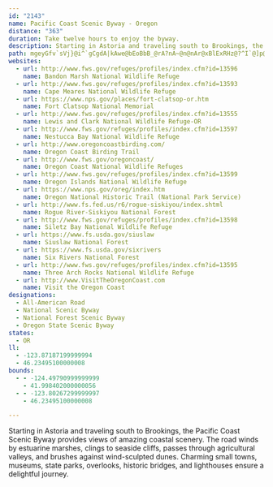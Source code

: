 ```yaml
---
id: "2143"
name: Pacific Coast Scenic Byway - Oregon
distance: "363"
duration: Take twelve hours to enjoy the byway.
description: Starting in Astoria and traveling south to Brookings, the Pacific Coast Scenic Byway provides views of amazing coastal scenery. The road winds by estuarine marshes, clings to seaside cliffs, passes through agricultural valleys, and brushes against wind-sculpted dunes. Charming small towns, museums, state parks, overlooks, historic bridges, and lighthouses ensure a delightful journey.
path: mgeyGfv`sVj}@i^`gCgdA|kAwe@bEoBbB_@rA?nA~@n@nAr@xBlExRHz@?^I`@]p@a@VYCYMe@g@c@mA?qADa@Nc@h@g@lGtPjGpQTpA~@hB^^fAb@rAPf@Nl@|@Nx@Eh@J^b@Vh@jATLxAtBvi@jl@fCdDxBtDdBfEpo@xqBzDtKzr@vyArNjZJj@|C`FbBjBvJtHrT`PNFNGpmAj~@pFlDdBv@bARlCRrE_@hYkF|OmDt`@wJ|g@{K`L}DzHg@dCa@p[mK~LgDjJkEjLcGd@Sr@KtAE|ALxAj@pDrB`Bd@pAFjMsAng@{GrCQzFb@~d@bG`LVbCCnLs@pIs@tOq@`Im@tOk@zK{@zj@gCvIyAbUsA~`@_BvL]d^UfM]bDMvh@sE|SyA|f@WhCI~OsAxD@xBPzAlAnAdBrDvHrApBbCdB|WtHlHdBbPnEdDv@|FfBdK~BhEnAtE|AvIhErEnA|Bx@xALdB@fC\|RlFj@XrFbIbDbDhAl@lEx@tVtCtAl@|DjCbBj@dAFpBa@lFyBhG{CrCcAlj@sKhKaCx@KnADhAXpOpG\TZj@lBrEb@p@r@l@`AXhA@fAS|CmBjAg@f@EvIf@~OrAzBJbAEb@GlA_AnAwAfGcIlCeCnYoS`HaEvAg@~@k@bAGbEl@zBl@zAxBbGfLtJbQxAxBxAlBtBfBlCbBhAZzKxA`GjA~MzEvGpCtAt@vFzEdAdA`FdGnAtBx@vBbGpM|ArB|@|@hAt@rBp@dD\fENvC^xBdAz@v@`BrBt@rBbEnOf@zB`@fDb@xHNzAh@|C^dA|@bBZj@rAjAvFnC~AdA|GfInHlJdAdAnA~@`Cr@zBDl@IbCm@fFgB~AYrBEbBJta@|Jhy@fTjIrBvEl@nCEvBW|EyAxEmBvC{@bCYdBIvHNrQ~@no@`C|EZxEv@vCp@xQzFnCrAvIrG`Bf@n@FhBGnA[jLeHbBs@lF?pDq@tAGpG@bEP|BEjNyEzKo@hGo@hAs@jCgC~Ha@`ANhDhBxAZzFXj@Rh@TfHzFh@XhAXj@@zF{@|@?bEjAtC@zBMd@MxEkD|@SbA?`ALv@d@xEhF|@d@x@NbA@xDg@`GSlz@fBvL`@pHv@xCl@~IdCnZtLn[zKb@?~@IbAa@f@[`AkAd@y@rHcP`BqBbEaDbEqBjl@oPzL{DfH_ElGsHfEuFfFoIzA_E|B{G`DiLxAkDjAyB|AgCvEaGjAeApAs@~BOhABbAR~@p@bBrCpFvN~B~EbDlGxAjBzNpLfBlBdCjDtKpSbCjElB~B^ZrAd@hCX`IeDhAOn@@bBd@bA`Ax@dBTdAdAbKr@lC^hA|AfBhAp@dA\dGTrJWlEg@lG}BlGsCzFuAvCmAnB}AhAsArAyBhAuClBaHbCwFtAuDrDgNvA{EhAyEd@aCNyAR{FN}@nBoH~BiMfBsO|BcRtAaGbAaD|GgLfGsKtBoB`Ae@|K_DdLaCvUsGfFeAhCWtAA~OxBl@Et@WlAaAh@m@Zs@DgB[eBOe@{EsFe@gB?e@rCuMxB{E~AqFjDcOxAeITcD\cUIyBOgAaD{O_DyMcAaFEe@HyBP{AbE}MfByGN}DMkXzJKfAO~S_IdI[~B_Ab@k@x@mBZsBXgNX_C~@oC~AyB`Ak@xAY`Ks@tEmBdDiBx@s@p@u@bA}Ar@{A~@_CdJyXx@}B^m@h@y@~A_AnAGbBZpHpDjI`DfLfFpI`EfDxBnBpBj@x@vAfCxBnFnBdG|AzGhA~GvBtHt@lDRlJMrDOnA}B~JQrB?xBt@dTEpDSlEsAdUq@pDw@xB_CtFaDrIe@`DElCJjCVfCxClKlB`IPlCAzDmBn\?fAX~Az@jA`ARpIqApMmApLDvUfAbIV`HDtI]hR_Cn@At@Lr@\xBbErA~AxB`AdAH|AEhA^h@p@|AlDn@z@h@j@nDxA|Ad@hF`A`Ed@lGdBnPtDjIJvDp@|GtBlCdArDtBz@V|A@b@S`@ArCz@fBrApH~GvE~CfLfGxSnSfBlAjBz@rB\t]fDrFt@vv@~GjOfAnc@dBdO~@niC|V~Lx@pHExCSxG_AfGgBjLeEpBe@xASlTaAdBSvVyDrCq@t@YpByAxDmB`IgBxAk@nAgApFeGbV_\|BkCrBuAnEyAnAq@hA_B^oA`@eGzDcSrCkVl@qBvBmDN_A@s@[sEmBqQe@eCsBmEOw@@iJR}OiCuZe@{AuHyJcBiCuBsHa@mDKeBBqXY{Hw@{JKeEb@mDh@_Bx@aAz@k@~@Y|A@rC~@pElC~B|ClA|EnBzJXx@hAjBhBjBrGlE`Br@zBj@vClCn@^fG`ApFdEx@t@tAlB`DvHbBnDf@v@`CrBrBn@p@BfAQh@ShByAvEuE|CeChGmE|EeCjGoCzJgCf`AoQfCq@jAm@`DqCdBsCbSm^bCmDnQuQ~N{OrVcWfFuGz@eBlPy_@xs@ybBbDcIvEoKxB{Dx@qAhAiAxCeCd`@eYfCkArCe@`d@{C|a@cCbLc@h^Cl|@p@|DQ`H{@jH]th@?lFEfASx@g@rA_BvKaQt~@}vAt@gAhCiCxAcAnAo@jEgAfEUdkAz@px@@dCMbBY`D{At@i@lBmBdCiExd@kcAzHoQlDsHxBsDjE_FtC{BfD_BnE{AvDo@|@CtC?fDLfk@xFtKl@|n@TxaANvHLnB^|BlAbBpBj@z@nFlLdCrDx@l@x@d@lBf@lCPfOKzDXhBj@bBt@vGdFdUbTh^x[rBpCt@rArAxDh@jCh@tEJlCXtQZzH|@nGhAbE~BtEn@x@hI`KdMzNbEfCdAX|ARnA?fCS`ASzCeA`LaAxBEzH^pKx@~BrAfH~FpBvBlI`Lj@b@f@Lh@DdAWx@o@rCeDlB_B`AyAtEyIn@aAt@k@bC[vJYzE`AtAD\Gr@_@hDeDbAg@t@OrEIv@OzDgChNsGx@UfEYhA_@n@k@rE_Gr@iAb@wAd@mClAiKx@aFpAqEn@eAjCcDd@_@|EsBfDoBx@o@pA_BvEyEvAa@j@KfBDrCN~Ep@pAHjCc@zEaBbAErCLnD|@pCfA|LlBbEx@pAr@jBvBfAf@t@LnLmAn@AxALbA^~BxBtItFp@l@?lPPlCVrAb@`AdApAfFlD\r@rClI|A`DtAlArC|AnDt@hIg@zAXr@v@|CnEbB`Dh@jBDdDyCd_@O~DNpCt@pE|@fD^x@`@d@`E`CrB~@|DdAnARzHFlIAlDqAbC_@pJG|BU|GoBlCc@lTB|F[|H~@~AEpC]p@?x@Tp@Zn@r@xFjH|@rAhBbF^lBN|ABlBC~Bi@fOCnAFjAPx@f@`AlMrPfCnDjOvRx@|@x@`@fBb@tACvAa@nAw@hEcE`CqAzSaJ~Ay@|AgA\InAvAnAdCfB`FTlA?xBo@rJI`CCdAVbHCpHNlCRz@^dA`@d@VRtAf@zGj@zA\fCzAvB`BbCpBrEfF~@^`F?rEa@|LOzBj@rFrEj@FfCu@hBWhEAzGnBb@\hAdB~@`Cr@z@zAdAxApAfBrBx@zA~@dCpDzGh@xAp@`Dv@~HZjBdAtEh@~Av@`BTrA\|DPrAvAhF~@\nD`@zCPbCInCn@lBxAhCtD~D~Cr@hAfB|D~@fAhD~AlE`A`Iv@nCf@hAr@bC~DjVvYf`@hm@lAbCh@zBbAfGDx@Uxh@n@xBj@x@h@j@vAZzKxAd@Px@n@fEpHdCrB\r@PdAf@tHT~@n@xAhAxA`KhKzD`DdAj@vEdAxd@rFdMfBtBd@fDlAvCjChChEr@jBz@`Dl@dDdOpcAt@zDlBlHhAfD~AlDrBzDfDbFhD|DvD~ChEjC~MnGtAdAfDnD|BdEjB~EtJp`@h@hBhBpEh@fAbBdCz@x@`DrBbEx@dADtDYbF_BlHqCnKmEhEgAfESrD?|ALhF~@bBp@|CzA|LfIzCxAhBp@xAT|CPdDMbB_@pE}AfL{EbBm@xAYvCYzACnGdA~WrJvDrB~SpTdi@di@|DzC~C|@bC?dB_@p@]xAmAdr@{p@vFgGfFaHjDgGhIyOnPa_@dAmFhAoKx@_CrAmBrDwBhBoAh@}@b@gANm@T_B^aVHeAXcAnAsBtAqAbCs@`Fy@rAk@nAaAhDwFhAsA|@s@~@S|A?z@Jl@`@hAvAhBhDlAvAzAv@|A\tBOnFmFtBs@rARpHnCxSlG|ARxEa@`IgBhAFj@Ph@`@lAvAXl@bDlLh@tAhBbDtB`C`DxBfCr@lGL`[gDdCExCXvBd@vGrDdAXjDY~AeAr@u@bKgOpCeCt@SvCYxCRrE`A~OxB|GjAvF~AtJnFpF|F~B|CrA|BhEhJpf@bvA`A|BbAtApArA`An@fC`AzMtChD~@fAd@~C~BvD~DnEnFp@l@hA^xAN~@EnBk@vFkClBMhAJxA`@rAl@pLdGd@XpAdB^f@`@lA|BfKr@dCxAtBdRrSbAbBvCpIlEvMx@~C|Fx[d@fGHpBDlFLnCn@|EjAtElBtF|BpDjAlAlAx@vDdAdAJbCIxMgBrBa@lIy@r@FtM`HdAb@b@FfKFbBJ|A\~Az@dA`ApGjJtAtAb]rPpc@hM`Bl@hBxAhDdFhBrAxAZ|@AjKaApAk@v@k@n@y@nCsEfBmBvCeCtC{AvDcAhC[|B@lFn@zKn@rDA~Le@dAJxBr@bDzBhMzJrClCzKzLlGdG|@d@dAX~AFvDArDf@l@PpAz@fD~C|CxBhBz@~BVbDe@|BeAxTqSpByBrCaFx@_AxAaDhHiNfBuAnBi@pBS`RzC`BDhAEn@QbAo@hAeBfGoMzBeDfEgFdLoMvGgHlCqAz@UbAQ|AKbCFtBb@zn@bIp^xDnKdBdBd@fBx@bC`CbB~CdAtCd@dCpIrm@v@zDr@xBjAzBjHrKxDnFfEjFjMbM`IjGzJ`GrG`D~MtEhMnCroAjUrBr@nP`IrxA|o@lJvEjEhCd@HznAhx@x@t@~AlBt@jB~@lEpAhVj@lERr@dAdB~AlA|@RbAJxBQxi@}L|R_ErCYrBGzFFlJS|CYbBYx@]|Eg@zOaCjFe@tAJ|Ab@|IrDrFvC`UlKbDx@lBTjCJph@rAnCX~@d@fAlAlAbCZlAN`At@xIVxAT`A~@xBl@z@rBbB`RtFn@JxA@|@IvBeA`AeAdEuFpAiApAi@x@K~@KnAFvBd@dClArBvAnCx@|C?lD_A`Bw@`CoBrOyQ|BaCfIsGnRiL|@e@hBm@bBGbCTrDv@rB?n@Wt@o@h@}@lCaGhAsBbB_BdA_@fBGdEFrB[vAq@~@{@~@wAl@sA|FcQdBeEpB{D~@qAhDsDlBgAhCeA|Cg@lCKlD\zBf@rAl@pC~AvLlMxB`B|FtBdLdAvUbAlTtAbE^bIpAfERfIPbO|AzOv@zH?lV_@rJGpDLvJlAbI~BhHlChB^nFVnNhAvj@rGjOxAhOjB`NnAzIb@jGD|ECjRaBvRgEdLqDjCcAtGkB~MmEbCk@te@wOvEqAxNiFrMsD~EoArHaAzLs@pj@J~PIlLJhZGjMLnBFlATnBhAx@v@bArA`HvO~EpLrB`Dx@`ArBdB`ErBlEd@jDMjDeAdDsB`BeBxFmInZe^xGaHfFqDpEsBbDs@zBU|E?zC^dCh@vBp@bCjAtxB`oAbBz@t@V|ARjBDpAYdBm@bAKbCCzb@|C`GfA`H~AbBVxPb@rAP~RzF|dB`Y`}AjM|i@vCxQt@lWp@nCSlCw@fDoBhAiA~@mAxAaCxCuIb@w@v@{@hAs@nAc@jAEhAJbA\~@l@fArAt@~A\jAT`BDzA?~FB~@Nx@t@xBl@z@~@|@t@^rc@nOvIrClFtA|Bd@js@~I`SfErIlA~\r@xBGlFe@|HwA|s@sRtAUxAAhb@tAhDAnOsA`GsAbSkFfHuBtPaEhQeFxFsA~K{ClGw@zFM|z@`FxVlAhEQx@O`Bk@~BmBdByBt[_^fBeBtAaAbCkAfDc@jCJlCPlCx@n@X|AlAlAfBt@~AbB~FvEfHxBzDxIhQvCdFfYp\vCxC~@x@bCtAvEvBtBd@lBN^Plx@hIvi@xAjOj@rAV~LfEpP~D`C`@jBDlQwAnQ{@vDJ`MzAlnBnW`rAzPlf@zG|Ed@bc@|FtGxAvb@dMrFxAtNlEpIxBbYfIfC`@vGPfC_@hCq@hEkBnAaAlAyBb@oAlCmOt@eAr@e@pAYf@Az@RrB`C|R|YxAdCvFlG~C`CbWnLzBp@x@LTGt@_@bBqBh@Ur@@n@Rx@xAj@xDf@xAp@`Ap@j@`AXl@E~C{@bDqAf@gAH_ADuCHu@X{@Te@x@Mt@F|@v@nFbLb@xAx@xFfDdCp@@~G{AhB}@|CaFZsAl@mFh@{@VWh@K^J|@r@^Jr@Db@c@zBuEh@y@r@Kr@JX^PXn@lCXv@h@r@~@l@b@Jl@DxBW~@RTXzDdHn@t@rC|BlFlDxA^~BE|A_@hAq@fX_\lCgB~Ak@rCa@lX_B|@FtA^r@d@~@`A^j@n@dBrAbGl@dAt@d@tADbPgDxBQvBJxAR~Aj@fGzDxBfAlBb@~W`E`CXnB?tI_@xc@uCdCC`F~@jAEfBe@jHuExD_AdaAyCdADnA\r_@lTlCvAnBr@dCP|Ny@rR_@bF`@lCj@|M`GfC^~Oy@n@Y|AgB^q@bB_AdAYxBS`GjAt@@vAg@bDmCjAk@fAEzLzBbGpCvDm@nBe@lA@j@PtD~BtAX`IRhC[|DwAfB?t@RdAv@pBbEh@d@j@PfD@vz@aBpI~BdEv@tFOnEeApWqJhAW|BGz@FlH|AfT|ElBp@rAJ|GlBfFj@lZ|Bjn@dEpGKpO_AvBCnARlBl@nBrBlAnBp@nBb@tBRjB@tBy@tRHxAXl@bAPd@Sd@y@RmH^mBxAcAvBu@rBe@dCSbA@rE\fD`BfFb@lHR`Fz@vFjClFrEj@x@|@`DJFxCJpBv@hARxAKdDfAjAB~@Kx@e@`Ay@x@kBdHcUbDoGRyA@_Ac@{DA_AHm@N_@t@k@t@JRTbAjCtAvBXt@\dBzBlErBtE|@l@|CSh@Bz@l@`CxCn@TtBBjDs@hBRxA?pGs@hAe@~BgBbAc@rAIjAB|@OxCkBhAMlDDrCWxCmApC_B^GdACxBd@xAEbA_@t@m@lBsDpDoEz@cB|A{EdAeBbAy@zFuDrKsJzLiLdGeExAk@tbA_Z|G{Bx@c@x@s@`FuGtDkE|AoAhAe@tAW|AArB^lC~@z@D|@Qn^mQdDoA|Bc@bCBdAJhK`CjBDdDQbEElDr@jLpDhAFhAQtAs@hEcFfBeBbA_@tAG~Lf@xUlBle@rBxmC`O~CD~eAYbO?p_Bq@v~@SxBRxAXlBr@jKxGrDlCpJ~FdQzLrFlCvC~@bBNrQn@xDCbBe@nBgAvAyAlEiJhBeC~@y@nAw@vBg@jAMraA_@fQWjJBxBJ|AHfDh@`q@nMfFr@~]`DrFRzLJvCP~Cf@li@rNvh@nIxBr@bCjAzHlF|EfCrClApGjBlJzBz_B~\bBv@`A~@v@rA^lATvAXfFEpLTpDhAlDxAdBbAf@hFpBfRvGrFdApOjAjDd@|Cz@dDxAzEdDlf@z_@pQxNfBlA|HxE`X|MlDvA~E`Ap\pEpEz@xd@|KvF|A`JtBfEp@nBAhC]zM_FvBi@|BWfOg@rMQpAS`Ae@~CkCn@YfAMdAF|Ah@lHbMd@f@bBnAfAh@jA\~KfBrCx@bCrCp@`B`AbBdAl@bAZbABzLsAzImAbELtMdBx@@jAMfB_Ax@_AzJiRbC{DjC_CvAy@bFy@lh@fCtKr@bBVrDfArEdClCfBn@PtAL|BS|@_@n@q@xCgE|Sq_@hBeC~AsAvAy@dBo@pDYhA@bT`DrGvE|B`A~@PjAFlMy@tAq@lBoAbAkAjB_DnAiF|@uL\sGxCqb@`@gDb@{Ar@kArAgAtAe@pTyAnBk@dB_A|AaBn@gAv@_C^eBdA_Lb@iBhAwBzAaA`AShBKtSQx@Pl@Lz@j@`B~BzBfHr@rAb@f@t@j@vBj@bBKp@QfAy@~AaCxAmDpFgLhAqC~E}JlG_JdIiKfCuCpAkAdGsEhFgDpH{F`CmAxAc@zAKna@pBbCEpFk@nAHfDr@jBRfGs@zHkCvCmArUaGrAgAnBwBxAkCn@gBl@yBn@oClByKnAyDrA{CtCeEv@y@bDiCxAy@dDoAzEo@xCClAH~C`@fFpBld@hTrEfCt@l@fBpBvHhJlIxKpKvMlDfFvA`Dn@dDhDhUjGfd@jAlGvCzLrRj`AxG~Zv@bBjB`DjVbX~AlBdPbUhBnCpHrMhR|V|AdCrB`EhClG^`BX~C`@fMXtQQvE_@~CgBxKUjBIfBCxARrDx@zDtIhUbDhHbF`IbDpDxBdB~^rWhFvCv@NlGHzLExBj@nBz@dIfFrC|@bAFxC?no@wBtCH|Br@bBlAvErEp@^n@LzAHzKeCtC_@fBg@x@o@xEoEr@c@lFmBh@_@j@i@`FmG~C}C`CyAtCsAxIgB~a@oHpLgCrEq@pHa@xOc@zKQjrAiEpLk@|B?dDJ`HjAl{@~SjG~@|Fj@~Q`@rCd@hE~A`CzAxBpBlB~BdBnCvAdDdNv^jCfFhBjCrBzBfe@db@pL`KzF`ElE~BnGhCvkC`s@bJ~BlCd@`Hr@lI`@d}EnRlXvAlHfAbv@zRd[tF|Hx@`GPxC?zNq@fDB|CNvj@pIrElAhCfAbCxAvJrHfCpAbA`@nCj@pE^xCKxCe@`Cs@nBy@|EwDjIeI~BcBfB{@bl@{SfTyItBi@lCc@lBEbCRhHnA|x@hK`l@hHfHp@dKLhWGpJJdYE~EFlA{AlCgEd@e@r@]vGe@fGiA~P_EjTmEfCMhADhQfCzLz@vGjA~Cx@fALxA?dBSlQsGnSuN`CaCzK{OrCmCnAg@xAQp^F~[XnDCrYH`ISpBa@~A}@|@gA^u@n@yDdAoWHsEEmGH{AP_C~@kGx@iCrA}BlA{AhAaAhC_B`WgI~Ac@rBYfJSjKGd@RpB^bHzBrDb@vCLbAExB_@Ta@pDcBhCM~@JzMdEbWhHlF`BV\lHxB~BfBhB~BfAxB|B`IdAxBrAxA~Ar@t@RrA?fE}@TY\IxAQrA?|i@lFhRlE~DrAzXvO|B|@JRfBj@tARtADbM_AxBGbBBpL|BvBz@hAx@`AhArNrQ`JrMxA~Ax@r@nQlHlBdAx@z@~@xAT~@R~@NdC?`CIpA_AnGaHl]_@pCYlC?fG^fEpFv_@n@hF~PjkAn@dD|AlEpA~CjCpE~B|BrDfCpC~@bDr@biAtRnElA`I~CjFxCt`@bV|DnChBbBrGtGlFnHpEtIn@bBz@zC`@jB^zCNrBHlFGrBUpDcBdOIvBBrB^lD|@xCx@zAdBlBb@\tBx@tEt@`uAfQpE`AbDpAxCdBrC~B|cBp|ApC~BrBlAtB~@pE`AtALzBBz`@_DvM{AzBKdEl@`DxAbD~Crf@th@|TnVhBrC~B`FlBfH~@xGRzEDxCOhEgB|XQxGDxDXfEd@~CjF|Rd@~E?lBIlBe@lCaIvXm@fDUpDBhDNlAXdAx@jCrE`HzTh[l^rf@naCpeD`W~\dBlBrD`D`EhC|CvA|Bv@|FfA|F\pa@CzGJfDd@rBd@zJlD|HxBbGz@lDVpk@jA~s@`A`JPlCTNHnAfBNdABt@M`PAlN?pWJvJ|@bEt@fC~AzClBjC~@l@rDzApBd@dAHdKL`]Eps@JdFF~u@GdPL|{BRjtAAdNEnCMlC_@~JwB~CUrBF`JtAzLIpW`AdAVfHfClC^bBKhGkBrAOrbADng@k@`h@YhEJ`InAfHp@vUYtAJhr@xRndApZlFp@hSj@~BXtMlHnA`@fF|@bFhAxKpDtc@zOlBz@xA~@fLxIxAbB`GdI|@~@rV`OxClD|ArAlk@dZt^rMb_At[jB^xCPpl@Pr\`DbCp@fChA`g@bZjBbAvCbAldBna@lDX~H@|CPzMxB`PdBrATfBv@jQzL~AtAjEdFdBdAv@TjPxBlCBf[eClBy@~BsBlBkAt@[rB_@vBIdTjAlDfAhBbAlC`CfG`HhB`AfDdApKvBn@XfGfB|JfD|FvAze@`IxIrBjEzArTxIrErA|i@fHlB`@|BbB`OtOlAx@nBn@rAPbCJp\Czs@wDpCInCJ`Fp@bD`Ad]zNnBj@|Fx@`YrBhGx@bDlAbDxB~]p\hDlCrC~AjC`AhCp@lDf@bTpAtQtA~f@xFtEx@nWxCnJ~@rETvEBby@mBv_ALxAE|@Mj@k@`E{Ft@yBRyC@{L\mEdAgG|AiFbFeQxAyCvC}D|DgDrBcCx@uAbBeE`@uA|@_GbA}Qn@qFr@{CnAmChCyC~BwAxQcJpg@eYbCq@rEYlCD~Df@zIv@lCY~@k@t@y@l@mAxBmIx@wAx@u@dI_FtMuFbGwChRoHvI_C~R_DlCo@lE_BfEyB|DkCxBgBbJmI|@o@bAe@hAOdADfARbCtAdC|@fAHdAKbAa@z@w@p@eAj@mAjGgQ~AoCz@w@fCcArEeAzGkAbAe@x@u@n@iAd@sATaBF_BMaE_AyG}CcP_@yA}CgI[yAS{AE_BDcBN{A^yAh@mAnAsBpDaF^wADaBe@aHo@yBCe@?g@\eArCsE~@w@~@i@dA_@fAW|CWp@g@f@y@PgABi@y@wP?aDHmBX_C~@_Dr@gAtBsB|BeAbAM~BEpl@lEhF_@pE_AfEgB|DeCdCkBnYwUrFaElHaEbDwAnL{C|EaAjLq@lC_@dC_A|QaIlE_BhAKdABpCd@vG`BvGpAhA@dAKbCgArDeDtHaGjCgCzKuI`ImEhC}@`J{BbAc@~@o@`FsF~@m@bA_@hAK`H^dAElCm@|@i@x@u@dCsApCk@rCBrE`@bAEnEs@fAExGd@lCGdAQfCy@~JsFdA_@hC_@`JGhCe@`CkAxBaBtCkDdD{EhEmFbEeCfCs@zCS`SXjC`@`Ab@tBnBn@hAh@lA`CfIpAhCfCjCbHtFnEvCdAd@lC`@fJg@nC@lCb@hDx@`CHrA[hAm@hAkBrGsMbB{Bx@u@lCeBfKaEfEyBbAWnBEfHjA|A?hCk@tCmA|Bg@pCInCJdAEfAY~@g@`FsF~B_BbA_@~@MhAKfC?nBQd@MnAy@|EgFbB_AvAQhHBrC_@zBs@f^yOlCo@bAKhAExBPhB^bCfArv@hn@xF~DdGnC~Bv@`FjAfm@tJdLlChGpB~_@bNl}Alk@z^hM`GdAhB?lBE`Iq@ZM`Em@~C_@|CMxEBvGv@pCj@deBfh@jJzBfHpArEj@jOt@fHJjj@^pm@r@tLBrEZlDd@~FlAzL~DxZlKfYdKltAne@bDz@zC^dBMxAYhCsAlAcAlBcCbA_Ct@kCb@sCN{C?sBMyBc@yDcFk]QmBGqCReTNsBXeAn@aAhAq@l@Kp[JbBL~@l@x@rArAdFtA~ClArA~ArAlHrD`HfE~OlH`F~ApBF|Oe@|GAv~A`M~DO|QyBxCVzIpBpHrAbE^nCKzAYr\mKhCm@zGmA~KiAnCGdNBvEWzIyAxT{E~BkA|@s@~CyD|B_BdA[fAQrE]fCaAzBeBbDoE|AsAxC_AvF]fCe@|FwC~B_@~@FfAZjHlF|GpCtBjA`CzAnGlFfDlDhD~BbA^lCZlCIjNiD|B{AbBsB~AaEnCmIbBmCbCmBbA_@lCc@hA?bAJhCbAxBlBr@fApA`DdEnOrBxFxAxCrCtElJzMt@~@zBjBhC~@hA?lCYdAe@|@m@x@}@~HoK`BmCdCgIf@sAh@eAbCwBxBaAfIoEhAk@x@ShAQxAArCl@lG~C|Bl@nALbAEz@GjBe@jO{F~DeAnIsAdCcAvBmBr@cAnD}Hx@uAr@y@dAy@pBeAdBMnBLfARzKzDdAVfAJnCQdAY`Ak@pJ{HbCuAdAc@dLiDlMkDhMaEvJgCvEe@nC?t^d@`HQlFm@biB}[|f@uIlE_B~BqA|BaBrBmBnB_CjJwMlByBz@w@`CyAhC_AbASnCYnCC|q@|CxFIlCo@bCsArBsBr@cAnAiCrGuQfBgCx@w@bCsAxIyBfCaA~@k@|@s@r@_AnFmJfBaCz@y@|ByApK_F`CsAtDsDn@y@`BoCnAcDr@iCxBmJrA{D~AsB~@y@r@c@hCeAr@ArCRjAPrAl@vAjApJzKdDtBjCp@rCDhC_@hCcAjGmEp@YzBg@zCa@hJe@lGS|CLjCl@zIdCfANnC?dASbA_@~@i@|@w@dQuUzEgExEeCfVcKbCqA|B{AtBqBlB}BbBkC`HuLnBwB~@i@bA_@dAQpCK~GHpCUbCgAvFmEz@m@fA_@bAMhACvGdBdAPhA?dAObLuCrCGdARbC`A`IfF~BrAhCx@pCJnC_@dHmBnFgDpEkBpFaAhBKtABlALbD~@hClAzJlGbA^lCj@rC@|YwAlC[dAYbAc@|BaBjB_Cn@gAhImPrCiFnB_CxBgBbCmAdAYfAOnCGdO`ApCObAWhCgA|JaHbAk@dAYpCYfLp@lCQfCs@`IeExAm@dB_@vB?`PlEvEp@lCKfJsAlCStv@y@`BOnCi@lEcBtL{G~b@kW~MgJtfAw`AnO{MhBaBlB_Ct@eAxAsCtGoO|JwTfDgIhEaI|EeI~IwKrFgFbE_DdJgG|g@}^`PoKfDkBxCoB~U}QvBsB~@qAlAgC~@eDn@uD`EgYhBcJrBiGrEaKlAeDd@wBR{B@sBUsDiC{MqGeZoAeIi@uF?{Cj@iYL_@NeD`@oDAYb@_B~AmDrDkFtSsWdHqJnMePrIgL~QcUrTkYhKiMfn@ux@~MoPhAaBxl@av@lFaGdNyLva@_]fIyFlDuB|IyDlEyApEmAvJ_BvCWfH[
websites:
  - url: http://www.fws.gov/refuges/profiles/index.cfm?id=13596
    name: Bandon Marsh National Wildlife Refuge
  - url: http://www.fws.gov/refuges/profiles/index.cfm?id=13593
    name: Cape Meares National Wildlife Refuge
  - url: https://www.nps.gov/places/fort-clatsop-or.htm
    name: Fort Clatsop National Memorial
  - url: http://www.fws.gov/refuges/profiles/index.cfm?id=13555
    name: Lewis and Clark National Wildlife Refuge-OR
  - url: http://www.fws.gov/refuges/profiles/index.cfm?id=13597
    name: Nestucca Bay National Wildlife Refuge
  - url: http://www.oregoncoastbirding.com/
    name: Oregon Coast Birding Trail
  - url: http://www.fws.gov/oregoncoast/
    name: Oregon Coast National Wildlife Refuges
  - url: http://www.fws.gov/refuges/profiles/index.cfm?id=13599
    name: Oregon Islands National Wildlife Refuge
  - url: https://www.nps.gov/oreg/index.htm
    name: Oregon National Historic Trail (National Park Service)
  - url: http://www.fs.fed.us/r6/rogue-siskiyou/index.shtml
    name: Rogue River-Siskiyou National Forest
  - url: http://www.fws.gov/refuges/profiles/index.cfm?id=13598
    name: Siletz Bay National Wildlife Refuge
  - url: https://www.fs.usda.gov/siuslaw
    name: Siuslaw National Forest
  - url: https://www.fs.usda.gov/sixrivers
    name: Six Rivers National Forest
  - url: http://www.fws.gov/refuges/profiles/index.cfm?id=13595
    name: Three Arch Rocks National Wildlife Refuge
  - url: http://www.VisitTheOregonCoast.com
    name: Visit the Oregon Coast
designations:
  - All-American Road
  - National Scenic Byway
  - National Forest Scenic Byway
  - Oregon State Scenic Byway
states:
  - OR
ll:
  - -123.87187199999994
  - 46.23495100000008
bounds:
  - - -124.49790999999999
    - 41.998402000000056
  - - -123.80267299999997
    - 46.23495100000008

---
```


Starting in Astoria and traveling south to Brookings, the Pacific Coast Scenic Byway provides views of amazing coastal scenery. The road winds by estuarine marshes, clings to seaside cliffs, passes through agricultural valleys, and brushes against wind-sculpted dunes. Charming small towns, museums, state parks, overlooks, historic bridges, and lighthouses ensure a delightful journey.
